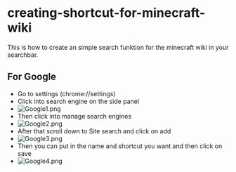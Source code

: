 # creating-shortcut-for-minecraft-wiki
This is how to create an simple search funktion for the minecraft wiki in your searchbar.

## For Google
* Go to settings (chrome://settings)
* Click into search engine on the side panel
* ![Google1.png](https://github.com/miomip/creating-shortcut-for-minecraft-wiki/blob/main/Google1.png)
* Then click into manage search engines
* ![Google2.png](https://github.com/miomip/creating-shortcut-for-minecraft-wiki/blob/main/Google2.png)
* After that scroll down to Site search and click on add
* ![Google3.png](https://github.com/miomip/creating-shortcut-for-minecraft-wiki/blob/main/Google3.png)
* Then you can put in the name and shortcut you want and then click on save
* ![Google4.png](https://github.com/miomip/creating-shortcut-for-minecraft-wiki/blob/main/Google4.png)
